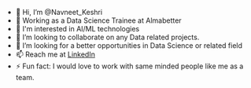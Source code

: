 - 👋 Hi, I’m @Navneet_Keshri
- 🏢 Working as a Data Science Trainee at Almabetter
- 🌱 I'm interested in AI/ML technologies
- 🙌 I’m looking to collaborate on any Data related projects.
- 💞️ I’m looking for a better opportunities in Data Science or related field
- 📫 Reach me at [LinkedIn](https://www.linkedin.com/in/navneet-keshri?lipi=urn%3Ali%3Apage%3Ad_flagship3_profile_view_base_contact_details%3BNfHg2NkmRkK%2BbYb9M9WxDQ%3D%3D)
- ⚡ Fun fact: I would love to work with same minded people like me as a team. 
<!---
Navneet2409/Navneet2409 is a ✨ special ✨ repository because its `README.md` (this file) appears on your GitHub profile.
You can click the Preview link to take a look at your changes.
--->

